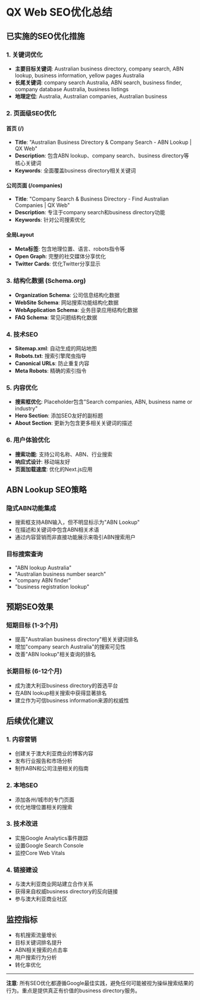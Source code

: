 # QX Web SEO优化总结

## 已实施的SEO优化措施

### 1. 关键词优化
- **主要目标关键词**: Australian business directory, company search, ABN lookup, business information, yellow pages Australia
- **长尾关键词**: company search Australia, ABN search, business finder, company database Australia, business listings
- **地理定位**: Australia, Australian companies, Australian business

### 2. 页面级SEO优化

#### 首页 (/)
- **Title**: "Australian Business Directory & Company Search - ABN Lookup | QX Web"
- **Description**: 包含ABN lookup、company search、business directory等核心关键词
- **Keywords**: 全面覆盖business directory相关关键词

#### 公司页面 (/companies)
- **Title**: "Company Search & Business Directory - Find Australian Companies | QX Web"
- **Description**: 专注于company search和business directory功能
- **Keywords**: 针对公司搜索优化

#### 全局Layout
- **Meta标签**: 包含地理位置、语言、robots指令等
- **Open Graph**: 完整的社交媒体分享优化
- **Twitter Cards**: 优化Twitter分享显示

### 3. 结构化数据 (Schema.org)
- **Organization Schema**: 公司信息结构化数据
- **WebSite Schema**: 网站搜索功能结构化数据
- **WebApplication Schema**: 业务目录应用结构化数据
- **FAQ Schema**: 常见问题结构化数据

### 4. 技术SEO
- **Sitemap.xml**: 自动生成的网站地图
- **Robots.txt**: 搜索引擎爬虫指导
- **Canonical URLs**: 防止重复内容
- **Meta Robots**: 精确的索引指令

### 5. 内容优化
- **搜索框优化**: Placeholder包含"Search companies, ABN, business name or industry"
- **Hero Section**: 添加SEO友好的副标题
- **About Section**: 更新为包含更多相关关键词的描述

### 6. 用户体验优化
- **搜索功能**: 支持公司名称、ABN、行业搜索
- **响应式设计**: 移动端友好
- **页面加载速度**: 优化的Next.js应用

## ABN Lookup SEO策略

### 隐式ABN功能集成
- 搜索框支持ABN输入，但不明显标示为"ABN Lookup"
- 在描述和关键词中包含ABN相关术语
- 通过内容营销而非直接功能展示来吸引ABN搜索用户

### 目标搜索查询
- "ABN lookup Australia"
- "Australian business number search"
- "company ABN finder"
- "business registration lookup"

## 预期SEO效果

### 短期目标 (1-3个月)
- 提高"Australian business directory"相关关键词排名
- 增加"company search Australia"的搜索可见性
- 改善"ABN lookup"相关查询的排名

### 长期目标 (6-12个月)
- 成为澳大利亚business directory的首选平台
- 在ABN lookup相关搜索中获得显著排名
- 建立作为可信business information来源的权威性

## 后续优化建议

### 1. 内容营销
- 创建关于澳大利亚商业的博客内容
- 发布行业报告和市场分析
- 制作ABN和公司注册相关的指南

### 2. 本地SEO
- 添加各州/城市的专门页面
- 优化地理位置相关的搜索

### 3. 技术改进
- 实施Google Analytics事件跟踪
- 设置Google Search Console
- 监控Core Web Vitals

### 4. 链接建设
- 与澳大利亚商业网站建立合作关系
- 获得来自权威business directory的反向链接
- 参与澳大利亚商业社区

## 监控指标
- 有机搜索流量增长
- 目标关键词排名提升
- ABN相关搜索的点击率
- 用户搜索行为分析
- 转化率优化

---

**注意**: 所有SEO优化都遵循Google最佳实践，避免任何可能被视为操纵搜索结果的行为。重点是提供真正有价值的business directory服务。 
